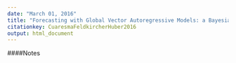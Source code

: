 ```yaml
---
date: "March 01, 2016"
title: "Forecasting with Global Vector Autoregressive Models: a Bayesian Approach"
citationkey: CuaresmaFeldkircherHuber2016
output: html_document
---
```


####Notes
